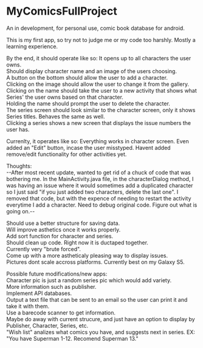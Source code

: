 # MyComicsFullProject
An in development, for personal use, comic book database for android.

This is my first app, so try not to judge me or my code too harshly.  Mostly a learning experience.

By the end, it should operate like so:
It opens up to all characters the user owns.  
Should display character name and an image of the users choosing.  
A button on the bottom should allow the user to add a character.  
Clicking on the image should allow the user to change it from the gallery.  
Clicking on the name should take the user to a new activity that shows what Series' the user owns based on that character.  
Holding the name should prompt the user to delete the character.  
The series screen should look similar to the character screen, only it shows Series titles.  Behaves the same as well.  
Clicking a series shows a new screen that displays the issue numbers the user has.



Currenlty, it operates like so:
Everything works in character screen. Even added an "Edit" button, incase the user misstyped. Havent added remove/edit functionality for
other activities yet.



Thoughts:  
--After most recent update, wanted to get rid of a chuck of code that was bothering me.  In the 
MainActivity.java file, in the characterDialog method, I was having an issue where it would sometimes add a duplicated
character so I just said "if you just added two characters, delete the last one".  I removed that code, but with the expence of
needing to restart the activity everytime I add a character. Need to debug original code. Figure out what is going on.--  

Should use a better structure for saving data.  
Will improve asthetics once it works properly.  
Add sort function for character and series.  
Should clean up code.  Right now it is ductaped together.  
Currently very "brute forced".  
Come up with a more astheticaly pleasing way to display issues.  
Pictures dont scale accross platforms. Currently best on my Galaxy S5.  



Possible future modifications/new apps:  
Character pic is just a random series pic which would add variety.  
More information such as publisher.  
Implement API databases.  
Output a text file that can be sent to an email so the user can print it and take it with them.  
Use a barecode scanner to get information.  
Maybe do away with current strucure, and just have an option to display by Publisher, Character, Series, etc.  
"Wish list" analizes what comics you have, and suggests next in series. EX: "You have Superman 1-12. Recomend Superman 13."  
